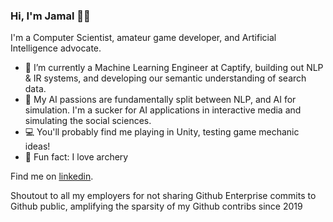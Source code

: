 ### Hi, I'm Jamal 👋🏽

I'm a Computer Scientist, amateur game developer, and Artificial Intelligence advocate.

- 🔭 I’m currently a Machine Learning Engineer at Captify, building out NLP & IR systems, and developing our semantic understanding of search data.
- 🌱 My AI passions are fundamentally split between NLP, and AI for simulation. I'm a sucker for AI applications in interactive media and simulating the social sciences.
- 💻 You'll probably find me playing in Unity, testing game mechanic ideas!
- 🏹 Fun fact: I love archery

Find me on [linkedin](https://www.linkedin.com/in/jamal-rahman/).

Shoutout to all my employers for not sharing Github Enterprise commits to Github public, amplifying the sparsity of my Github contribs since 2019
